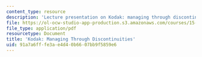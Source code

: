 ```yaml
---
content_type: resource
description: 'Lecture presentation on Kodak: managing through discontinuities.'
file: https://ol-ocw-studio-app-production.s3.amazonaws.com/courses/15-912-technology-strategy-fall-2008/91a7a6fffe3ae4d40b6607bb9f5859e6_lec_22.pdf
file_type: application/pdf
resourcetype: Document
title: 'Kodak: Managing Through Discontinuities'
uid: 91a7a6ff-fe3a-e4d4-0b66-07bb9f5859e6
---
```

